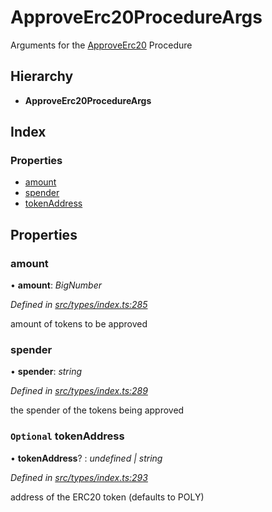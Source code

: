# ApproveErc20ProcedureArgs

Arguments for the [ApproveErc20](../enums/_types_index_.proceduretype.md#approveerc20) Procedure

## Hierarchy

* **ApproveErc20ProcedureArgs**

## Index

### Properties

* [amount](_types_index_.approveerc20procedureargs.md#amount)
* [spender](_types_index_.approveerc20procedureargs.md#spender)
* [tokenAddress](_types_index_.approveerc20procedureargs.md#optional-tokenaddress)

## Properties

### amount

• **amount**: _BigNumber_

_Defined in_ [_src/types/index.ts:285_](https://github.com/PolymathNetwork/polymath-sdk/blob/550676f/src/types/index.ts#L285)

amount of tokens to be approved

### spender

• **spender**: _string_

_Defined in_ [_src/types/index.ts:289_](https://github.com/PolymathNetwork/polymath-sdk/blob/550676f/src/types/index.ts#L289)

the spender of the tokens being approved

### `Optional` tokenAddress

• **tokenAddress**? : _undefined \| string_

_Defined in_ [_src/types/index.ts:293_](https://github.com/PolymathNetwork/polymath-sdk/blob/550676f/src/types/index.ts#L293)

address of the ERC20 token \(defaults to POLY\)

